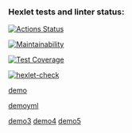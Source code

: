 ### Hexlet tests and linter status:
[![Actions Status](https://github.com/YuWizz/frontend-project-46/actions/workflows/hexlet-check.yml/badge.svg)](https://github.com/YuWizz/frontend-project-46/actions)

[![Maintainability](https://api.codeclimate.com/v1/badges/02caa56d1dadf775f8ea/maintainability)](https://codeclimate.com/github/YuWizz/frontend-project-46/maintainability)

[![Test Coverage](https://api.codeclimate.com/v1/badges/02caa56d1dadf775f8ea/test_coverage)](https://codeclimate.com/github/YuWizz/frontend-project-46/test_coverage)

[![hexlet-check](https://github.com/YuWizz/frontend-project-46/actions/workflows/hexlet-check.yml/badge.svg)](https://github.com/YuWizz/frontend-project-46/actions/workflows/hexlet-check.yml)

[demo](https://asciinema.org/a/VuteGaBhhIkXV8ChXvLLXRT6o)

[demoyml](https://asciinema.org/a/8T2V43zGHk4sGPfVh8JL7gnd2)

[demo3](https://asciinema.org/a/CAl3sXwFdaKuNPQhF1x4xVHE1)
[demo4](https://asciinema.org/a/WJxJAcERbruxS9GnKcKHYuMlx)
[demo5](https://asciinema.org/a/j60xc30mYiNPh1cgsHcIWoB9L)